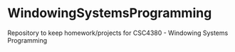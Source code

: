 # WindowingSystemsProgramming
Repository to keep homework/projects for CSC4380 - Windowing Systems Programming
